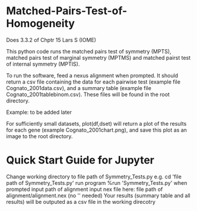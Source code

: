 # Matched-Pairs-Test-of-Homogeneity
Does 3.3.2 of Chptr 15 Lars S (IOME)

This python code runs the matched pairs test of symmetry (MPTS), matched pairs test of marginal symmetry (MPTMS) and matched pairst test of internal symmetry (MPTIS).

To run the software, feed a nexus alignment when prompted. It should return a csv file containing the data for each pairwise test (example file Cognato_2001data.csv), and a summary table (example file Cognato_2001tablebinom.csv). These files will be found in the root directory.

Example: to be added later

For sufficiently small datasets, plot(df,dset) will return a plot of the results for each gene (example Cognato_2001chart.png), and save this plot as an image to the root directory.

# Quick Start Guide for Jupyter
Change working directory to file path of Symmetry_Tests.py
  e.g. cd 'file path of Symmetry_Tests.py'
run program
  %run 'Symmetry_Tests.py'
when prompted input path of alignment
  input nex file here: file path of alignment/alignment.nex (no '' needed)
Your results (summary table and all results) will be outputed as a csv file in the working direcotry
